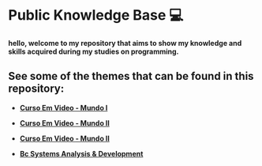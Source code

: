 # Public Knowledge Base 💻

#### hello, welcome to my repository that aims to show my knowledge and skills acquired during my studies on programming.

## See some of the themes that can be found in this repository:

* **[Curso Em Video - Mundo I](https://github.com/Costajosue/public_knowledge_base/tree/main/Python/Curso%20em%20video%20-%20Mundo%20I)**

* **[Curso Em Video - Mundo II](https://github.com/Costajosue/public_knowledge_base/tree/main/Python/Curso%20em%20video%20-%20Mundo%20II)**

* **[Curso Em Video - Mundo II](https://github.com/Costajosue/public_knowledge_base/tree/main/Python/Curso%20em%20video%20-%20Mundo%20III)**

* **[Bc Systems Analysis & Development](https://github.com/Costajosue/public_knowledge_base/tree/main/Python/Curso%20em%20video%20-%20Mundo%20III)**
